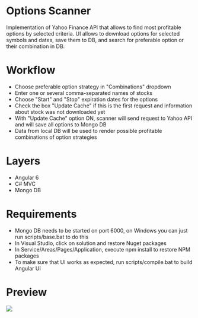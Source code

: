 # Options Scanner

Implementation of Yahoo Finance API that allows to find most profitable options by selected criteria.
UI allows to download options for selected symbols and dates, save them to DB, and search for preferable option or their combination in DB.

# Workflow

- Choose preferable option strategy in "Combinations" dropdown 
- Enter one or several comma-separated names of stocks 
- Choose "Start" and "Stop" expiration dates for the options 
- Check the box "Update Cache" if this is the first request and information about stock was not downloaded yet
- With "Update Cache" option ON, scanner will send request to Yahoo API and will save all options to Mongo DB 
- Data from local DB will be used to render possible profitable combinations of option strategies 

# Layers

- Angular 6 
- C# MVC 
- Mongo DB

# Requirements

- Mongo DB needs to be started on port 6000, on Windows you can just run scripts/base.bat to do this
- In Visual Studio, click on solution and restore Nuget packages 
- In Service/Areas/Pages/Application, execute npm install to restore NPM packages
- To make sure that UI works as expected, run scripts/compile.bat to build Angular UI 

# Preview 

![](Preview.png)

